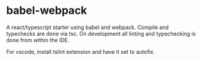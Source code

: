 # babel-webpack

A react/typescript starter using babel and webpack. Compile and typechecks are done via tsc. On development
all linting and typechecking is done from within the IDE.

For vscode, install tslint extension and have it set to autofix.
